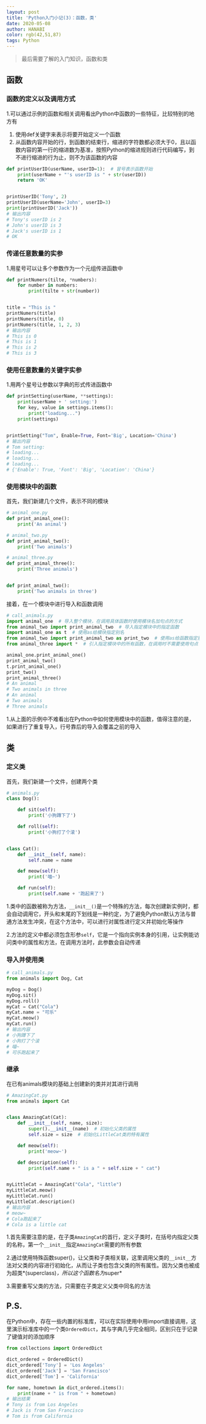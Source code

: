 ```yaml
---
layout: post
title: 'Python入门小记(3)：函数，类'
date: 2020-05-08
author: HANABI
color: rgb(42,51,87)
tags: Python
---
```

> 最后需要了解的入门知识，函数和类

## 函数

### 函数的定义以及调用方式

1.可以通过示例的函数和相关调用看出Python中函数的一些特征，比较特别的地方有

1. 使用def关键字来表示将要开始定义一个函数
2. 从函数内容开始的行，到函数的结束行，缩进的字符数都必须大于0，且以函数内容的第一行的缩进数为基准，按照Python的缩进规则进行代码编写，到不进行缩进的行为止，则不为该函数的内容

```python
def printUserID(userName, userID=1):  # 冒号表示函数开始
    print(userName + "'s userID is " + str(userID))
    return 'OK'


printUserID('Tony', 2)
printUserID(userName='John', userID=3)
print(printUserID('Jack'))
# 输出内容
# Tony's userID is 2
# John's userID is 3
# Jack's userID is 1
# OK
```

### 传递任意数量的实参

1.用星号可以让多个参数作为一个元组传进函数中

```python
def printNumers(tilte, *numbers):
    for number in numbers:
        print(tilte + str(number))


title = "This is "
printNumers(title)
printNumers(title, 0)
printNumers(title, 1, 2, 3)
# 输出内容
# This is 0
# This is 1
# This is 2
# This is 3

```

### 使用任意数量的关键字实参
1.用两个星号让参数以字典的形式传进函数中

```python
def printSetting(userName, **settings):
    print(userName + ' setting:')
    for key, value in settings.items():
        print("loading...")
    print(settings)


printSetting("Tom", Enable=True, Font='Big', Location='China')
# 输出内容
# Tom setting:
# loading...
# loading...
# loading...
# {'Enable': True, 'Font': 'Big', 'Location': 'China'}
```


### 使用模块中的函数

首先，我们新建几个文件，表示不同的模块

```python
# animal_one.py
def print_animal_one():
    print('An animal')

# animal_two.py
def print_animal_two():
    print('Two animals')

# animal_three.py
def print_animal_three():
    print('Three animals')


def print_animal_two():
    print('Two animals in three')
```

接着，在一个模块中进行导入和函数调用
```python
# call_animals.py
import animal_one  # 导入整个模块，在调用具体函数时使用模块名加句点的方式
from animal_two import print_animal_two  # 导入指定模块中的指定函数
import animal_one as t  # 使用as给模块指定别名
from animal_two import print_animal_two as print_two  # 使用as给函数指定别名
from animal_three import *  # 引入指定模块中的所有函数，在调用时不需要使用句点

animal_one.print_animal_one()
print_animal_two()
t.print_animal_one()
print_two()
print_animal_three()
# An animal
# Two animals in three
# An animal
# Two animals
# Three animals
```

1.从上面的示例中不难看出在Python中如何使用模块中的函数，值得注意的是，如果进行了重复导入，行号靠后的导入会覆盖之前的导入


## 类

### 定义类

首先，我们新建一个文件，创建两个类

```python
# animals.py
class Dog():

    def sit(self):
        print('小狗蹲下了')

    def roll(self):
        print('小狗打了个滚')


class Cat():
    def __init__(self, name):
        self.name = name

    def meow(self):
        print('喵~')

    def run(self):
        print(self.name + '跑起来了')
```

1.类中的函数被称为方法，`__init__()`是一个特殊的方法，每次创建新实例时，都会自动调用它，开头和末尾的下划线是一种约定，为了避免Python默认方法与普通方法发生冲突，在这个方法中，可以进行对属性进行定义并初始化等操作

2.方法的定义中都必须包含形参`self`，它是一个指向实例本身的引用，让实例能访问类中的属性和方法，在调用方法时，此参数会自动传递

### 导入并使用类

```python
# call_animals.py
from animals import Dog, Cat

myDog = Dog()
myDog.sit()
myDog.roll()
myCat = Cat("Cola")
myCat.name = "可乐"
myCat.meow()
myCat.run()
# 输出内容
# 小狗蹲下了
# 小狗打了个滚
# 喵~
# 可乐跑起来了
```

### 继承

在已有animals模块的基础上创建新的类并对其进行调用

```python
# AmazingCat.py
from animals import Cat


class AmazingCat(Cat):
    def __init__(self, name, size):
        super().__init__(name)  # 初始化父类的属性
        self.size = size  # 初始化LittleCat类的特有属性

    def meow(self):
        print('meow~')

    def description(self):
        print(self.name + " is a " + self.size + " cat")


myLittleCat = AmazingCat("Cola", "little")
myLittleCat.meow()
myLittleCat.run()
myLittleCat.description()
# 输出内容
# meow~
# Cola跑起来了
# Cola is a little cat
```

1.首先需要注意的是，在子类`AmazingCat`的首行，定义子类时，在括号内指定父类的名称，第一个`__init__`指定`AmazingCat`需要的所有参数

2.通过使用特殊函数super()，让父类和子类相关联，这里调用父类的`__init__`方法对父类的内容进行初始化，从而让子类也包含父类的所有属性。因为父类也被成为超类*(superclass)*，所以这个函数名为*super*

3.需要重写父类的方法，只需要在子类定义父类中同名的方法


## P.S.

在Python中，存在一些内置的标准库，可以在实际使用中用import直接调用，这里演示标准库中的一个类`OrderedDict`，其与字典几乎完全相同，区别只在于记录了键值对的添加顺序

```python
from collections import OrderedDict

dict_ordered = OrderedDict()
dict_ordered['Tony'] = 'Los Angeles'
dict_ordered['Jack'] = 'San Francisco'
dict_ordered['Tom'] = 'California'

for name, hometown in dict_ordered.items():
    print(name + " is from " + hometown)
# 输出结果
# Tony is from Los Angeles
# Jack is from San Francisco
# Tom is from California
```